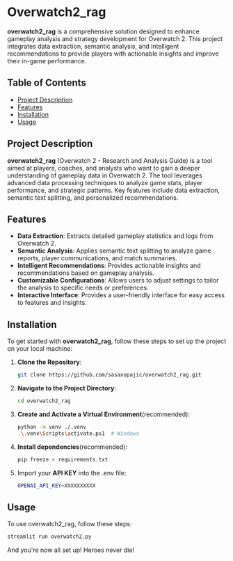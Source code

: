 # Overwatch2_rag

**overwatch2_rag** is a comprehensive solution designed to enhance gameplay analysis and strategy development for Overwatch 2. This project integrates data extraction, semantic analysis, and intelligent recommendations to provide players with actionable insights and improve their in-game performance.

## Table of Contents

- [Project Description](#project-description)
- [Features](#features)
- [Installation](#installation)
- [Usage](#usage)

## Project Description

**overwatch2_rag** (Overwatch 2 - Research and Analysis Guide) is a tool aimed at players, coaches, and analysts who want to gain a deeper understanding of gameplay data in Overwatch 2. The tool leverages advanced data processing techniques to analyze game stats, player performance, and strategic patterns. Key features include data extraction, semantic text splitting, and personalized recommendations.

## Features

- **Data Extraction**: Extracts detailed gameplay statistics and logs from Overwatch 2.
- **Semantic Analysis**: Applies semantic text splitting to analyze game reports, player communications, and match summaries.
- **Intelligent Recommendations**: Provides actionable insights and recommendations based on gameplay analysis.
- **Customizable Configurations**: Allows users to adjust settings to tailor the analysis to specific needs or preferences.
- **Interactive Interface**: Provides a user-friendly interface for easy access to features and insights.

## Installation

To get started with **overwatch2_rag**, follow these steps to set up the project on your local machine:

1. **Clone the Repository**:
   ```bash
   git clone https://github.com/sasaxopajic/overwatch2_rag.git
   ```
2. **Navigate to the Project Directory**:
   ```bash
   cd overwatch2_rag
   ```
3. **Create and Activate a Virtual Environment**(recommended):
   ```bash
   python -m venv ./.venv
   .\.venv\Scripts\activate.ps1  # Windows
   ```
4. **Install dependencies**(recommended):
   ```bash
   pip freeze > requirements.txt
   ```
5. Import your **API KEY** into the .env file:
   ```bash
   OPENAI_API_KEY=XXXXXXXXXX
   ````

## Usage

   To use overwatch2_rag, follow these steps:

   ```bash
   streamlit run overwatch2.py
   ```
   And you're now all set up! Heroes never die! 
